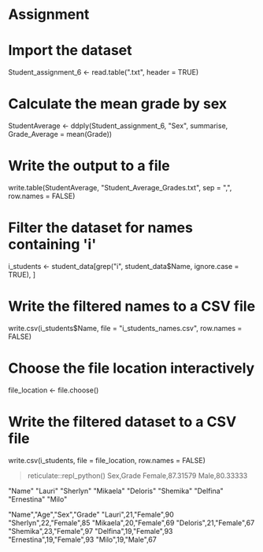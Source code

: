 # Assignment


# Import the dataset

Student_assignment_6 <- read.table("<FileName>.txt", header = TRUE)



# Calculate the mean grade by sex

StudentAverage <- ddply(Student_assignment_6, "Sex", summarise, Grade_Average = mean(Grade))



# Write the output to a file

write.table(StudentAverage, "Student_Average_Grades.txt", sep = ",", row.names = FALSE)

# Filter the dataset for names containing 'i'

i_students <- student_data[grep("i", student_data$Name, ignore.case = TRUE), ]



# Write the filtered names to a CSV file

write.csv(i_students$Name, file = "i_students_names.csv", row.names = FALSE)

# Choose the file location interactively
file_location <- file.choose()

# Write the filtered dataset to a CSV file
write.csv(i_students, file = file_location, row.names = FALSE)

> reticulate::repl_python()
Sex,Grade
Female,87.31579
Male,80.33333

"Name"
"Lauri"
"Sherlyn"
"Mikaela"
"Deloris"
"Shemika"
"Delfina"
"Ernestina"
"Milo"

"Name","Age","Sex","Grade"
"Lauri",21,"Female",90
"Sherlyn",22,"Female",85
"Mikaela",20,"Female",69
"Deloris",21,"Female",67
"Shemika",23,"Female",97
"Delfina",19,"Female",93
"Ernestina",19,"Female",93
"Milo",19,"Male",67
